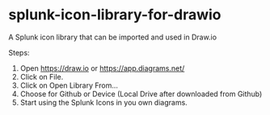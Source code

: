 # splunk-icon-library-for-drawio
A Splunk icon library that can be imported and used in Draw.io 

Steps:
1. Open https://draw.io or https://app.diagrams.net/
2. Click on File.
3. Click on Open Library From...
4. Choose for Github or Device (Local Drive after downloaded from Github)
5. Start using the Splunk Icons in you own diagrams.
